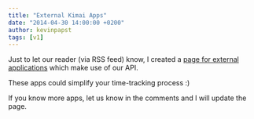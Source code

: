 ```yaml
---
title: "External Kimai Apps"
date: "2014-04-30 14:00:00 +0200"
author: kevinpapst
tags: [v1]
---
```


Just to let our reader (via RSS feed) know, I created a [page for external applications](https://github.com/kimai/kimai1/wiki/Apps-for-Kimai-1) which make use of our API.

These apps could simplify your time-tracking process :)

If you know more apps, let us know in the comments and I will update the page.

